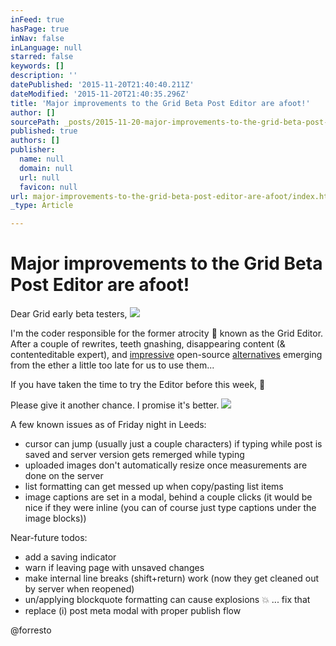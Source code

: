 ```yaml
---
inFeed: true
hasPage: true
inNav: false
inLanguage: null
starred: false
keywords: []
description: ''
datePublished: '2015-11-20T21:40:40.211Z'
dateModified: '2015-11-20T21:40:35.296Z'
title: 'Major improvements to the Grid Beta Post Editor are afoot!'
author: []
sourcePath: _posts/2015-11-20-major-improvements-to-the-grid-beta-post-editor-are-afoot.md
published: true
authors: []
publisher:
  name: null
  domain: null
  url: null
  favicon: null
url: major-improvements-to-the-grid-beta-post-editor-are-afoot/index.html
_type: Article

---
```

# Major improvements to the Grid Beta Post Editor are afoot!

Dear Grid early beta testers,
![](https://the-grid-user-content.s3-us-west-2.amazonaws.com/18a61dfb-6e9c-489e-ad80-bcfd3fa4cc86.png)

I'm the coder responsible for the former atrocity 🙈 known as the Grid Editor. After a couple of rewrites, teeth gnashing, disappearing content (& contenteditable expert), and [impressive][0] open-source [alternatives][1] emerging from the ether a little too late for us to use them...

If you have taken the time to try the Editor before this week, 🙇

Please give it another chance. I promise it's better.
![](https://the-grid-user-content.s3-us-west-2.amazonaws.com/6c0bec49-2cff-49d8-997f-5e7da593787b.gif)

A few known issues as of Friday night in Leeds:

* cursor can jump (usually just a couple characters) if typing while post is saved and server version gets remerged while typing
* uploaded images don't automatically resize once measurements are done on the server
* list formatting can get messed up when copy/pasting list items
* image captions are set in a modal, behind a couple clicks (it would be nice if they were inline (you can of course just type captions under the image blocks))

Near-future todos:

* add a saving indicator
* warn if leaving page with unsaved changes
* make internal line breaks (shift+return) work (now they get cleaned out by server when reopened)
* un/applying blockquote formatting can cause explosions 💥 ... fix that
* replace (i) post meta modal with proper publish flow

@forresto

[0]: http://prosemirror.net/
[1]: http://trix-editor.org/